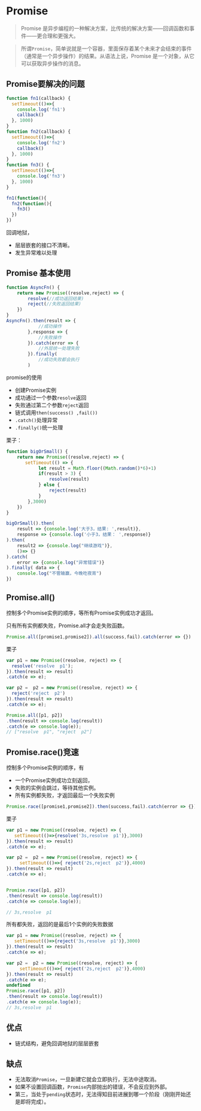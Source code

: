 # Promise

> Promise 是异步编程的一种解决方案，比传统的解决方案——回调函数和事件——更合理和更强大。

> 所谓`Promise`，简单说就是一个容器，里面保存着某个未来才会结束的事件（通常是一个异步操作）的结果。从语法上说，Promise 是一个对象，从它可以获取异步操作的消息。



## Promise要解决的问题

```js
function fn1(callback) {
  setTimeout(()=>{
    console.log('fn1')
    callback()
  }, 1000)
}
function fn2(callback) {
  setTimeout(()=>{
    console.log('fn2')
    callback()
  }, 1000)
}
function fn3() {
  setTimeout(()=>{
    console.log('fn3')
  }, 1000)
}

fn1(function(){
  fn2(function(){
    fn3()
  })
})
```

回调地狱，

- 层层嵌套的接口不清晰。
- 发生异常难以处理

## Promise 基本使用

```js
function AsyncFn() {
    return new Promise((resolve,reject) => {
        resolve(//成功返回结果)
        reject(//失败返回结果)
    })
}
AsyncFn().then(result => {
            //成功操作
        },response => {
            //失败操作
        }).catch(error => {
            //外层统一处理失败
        }).finally(
        	//成功失败都会执行
        )
```

promise的使用

- 创建Promise实例
- 成功通过一个参数`resolve`返回
- 失败通过第二个参数`reject`返回
- 链式调用`then(success() ,fail())`
- `.catch()`处理异常
- `.finally()`统一处理

栗子：

```js
function bigOrSmall() {
    return new Promise((resolve,reject) => {
       setTimeout(() => {
            let result = Math.floor((Math.random()*6)+1)
            if(result > 3) {
                resolve(result)
            } else {
                reject(result)
            }
        },3000)
    })
}

bigOrSmall().then(
    result => {console.log('大于3，结果: ',result)},
    response => {console.log('小于3，结果： ',response)}
).then(
    result2 => {console.log("继续游戏")},
    ()=> {}
).catch(
    error => {console.log("异常错误")}
).finally( data => {
    console.log("不管输赢，今晚吃夜宵")
})
```

##  Promise.all()

控制多个Promise实例的顺序，等所有Promise实例成功才返回。

只有所有实例都失败，Promise.all才会走失败函数。

```js
Promise.all([promise1,promise2]).all(success,fail).catch(error => {})
```

栗子

```js
var p1 = new Promise((resolve, reject) => {
  resolve('resolve  p1');
}).then(result => result)
.catch(e => e);

var p2 =  p2 = new Promise((resolve, reject) => {
  reject('reject  p2')
}).then(result => result)
.catch(e => e);

Promise.all([p1, p2])
.then(result => console.log(result))
.catch(e => console.log(e));
// ["resolve  p1", "reject  p2"]
```



##  Promise.race()竞速

控制多个Promise实例的顺序，有

- 一个Promise实例成功立刻返回，
- 失败的实例会跳过，等待其他实例。
- 所有实例都失败，才返回最后一个失败实例

```js
Promise.race([promise1,promise2]).then(success,fail).catch(error => {})
```

栗子

```js
var p1 = new Promise((resolve, reject) => {
   setTimeout(()=>{resolve('3s,resolve  p1')},3000)
}).then(result => result)
.catch(e => e);

var p2 =  p2 = new Promise((resolve, reject) => {
     setTimeout(()=>{ reject('2s,reject  p2')},4000)
}).then(result => result)
.catch(e => e);


Promise.race([p1, p2])
.then(result => console.log(result))
.catch(e => console.log(e));

// 3s,resolve  p1
```



所有都失败，返回的是最后1个实例的失败数据

```js
var p1 = new Promise((resolve, reject) => {
   setTimeout(()=>{reject('3s,resolve  p1')},3000)
}).then(result => result)
.catch(e => e);

var p2 =  p2 = new Promise((resolve, reject) => {
     setTimeout(()=>{ reject('2s,reject  p2')},4000)
}).then(result => result)
.catch(e => e);
undefined
Promise.race([p1, p2])
.then(result => console.log(result))
.catch(e => console.log(e));
// 3s,resolve  p1
```



## 优点

- 链式结构，避免回调地狱的层层嵌套

## 缺点

- 无法取消`Promise`，一旦新建它就会立即执行，无法中途取消。
- 如果不设置回调函数，`Promise`内部抛出的错误，不会反应到外部。
- 第三，当处于`pending`状态时，无法得知目前进展到哪一个阶段（刚刚开始还是即将完成）。